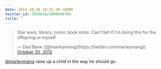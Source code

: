 ```yaml
---
date: 2012-10-20 10:25:29 +0000
twitter_id: 259661623000694784
title: ''
---
```


<blockquote class="twitter-tweet"><p lang="en" dir="ltr">Star wars, library, comic book store.  Can&#39;t tell if I&#39;m doing this for the offspring or myself.</p>&mdash; Dad Bane ([@marleymang](https://twitter.com/marleymang)) <a href="https://twitter.com/marleymang/status/259631530345906176?ref_src=twsrc%5Etfw">October 20, 2012</a></blockquote>
<script async src="https://platform.twitter.com/widgets.js" charset="utf-8"></script>

[@marleymang](https://twitter.com/marleymang) raise up a child in the way he should go.
